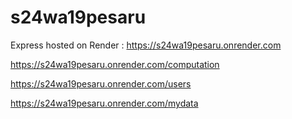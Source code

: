 # s24wa19pesaru
Express hosted on Render : https://s24wa19pesaru.onrender.com

https://s24wa19pesaru.onrender.com/computation

https://s24wa19pesaru.onrender.com/users

https://s24wa19pesaru.onrender.com/mydata
